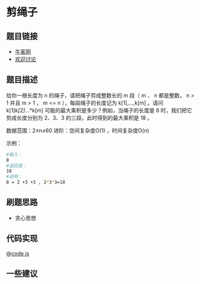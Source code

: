 # 剪绳子

## 题目链接

- [牛客网](https://www.nowcoder.com/practice/57d85990ba5b440ab888fc72b0751bf8)
- [欢迎讨论]()

## 题目描述

给你一根长度为 n 的绳子，请把绳子剪成整数长的 m 段（ m 、 n 都是整数， n > 1 并且 m > 1 ， m <= n ），每段绳子的长度记为 k[1],...,k[m] 。请问 k[1]*k[2]*...*k[m] 可能的最大乘积是多少？例如，当绳子的长度是 8 时，我们把它剪成长度分别为 2、3、3 的三段，此时得到的最大乘积是 18 。

数据范围：2≤n≤60
进阶：空间复杂度O(1) ，时间复杂度O(n)

示例：

```bash
#输入：
8
#返回值：
18
#说明：
8 = 2 +3 +3 , 2*3*3=18 
```

## 刷题思路

- 贪心思想

## 代码实现

@[code js](@code/algorithm/剑指/贪心思想/cutRope.js)

## 一些建议

